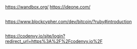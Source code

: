 ##
https://wandbox.org/
https://ideone.com/

##
https://www.blockcypher.com/dev/bitcoin/?ruby#introduction

##
https://codenvy.io/site/login?redirect_url=https%3A%2F%2Fcodenvy.io%2F




